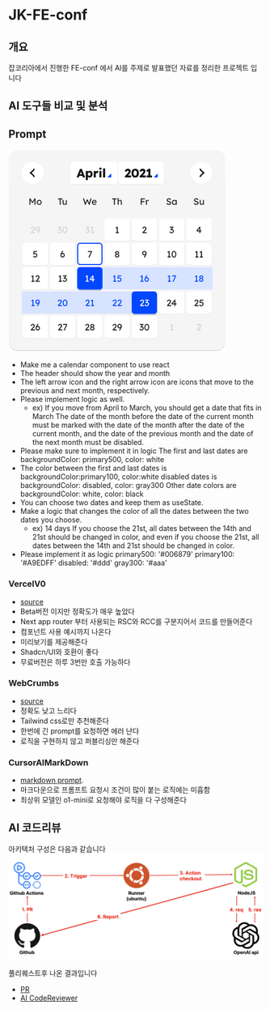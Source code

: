 # JK-FE-conf

## 개요
잡코리아에서 진행한 FE-conf 에서 AI를 주제로 발표했던 자료를 정리한 프로젝트 입니다

## AI 도구들 비교 및 분석

## Prompt
![달력 디자인](./assets/Calendar.png)

- Make me a calendar component to use react
- The header should show the year and month
- The left arrow icon and the right arrow icon are icons that move to the previous and next month, respectively.
- Please implement logic as well.
  - ex) If you move from April to March, you should get a date that fits in March The date of the month before the date of the current month must be marked with the date of the month after the date of the current month, and the date of the previous month and the date of the next month must be disabled.
- Please make sure to implement it in logic The first and last dates are backgroundColor: primary500, color: white
- The color between the first and last dates is backgroundColor:primary100, color:white disabled dates is backgroundColor: disabled, color: gray300 Other date colors are backgroundColor: white, color: black
- You can choose two dates and keep them as useState.
- Make a logic that changes the color of all the dates between the two dates you choose.
  - ex) 14 days If you choose the 21st, all dates between the 14th and 21st should be changed in color, and even if you choose the 21st, all dates between the 14th and 21st should be changed in color.
-  Please implement it as logic primary500: '#006879' primary100: '#A9EDFF' disabled: '#ddd' gray300: '#aaa'
### VercelV0
- [source](https://github.com/leeyc924/JK-FE-conf/blob/main/src/VercelV0/index.tsx)
- Beta버전 이지만 정확도가 매우 높았다
- Next app router 부터 사용되는 RSC와 RCC를
구분지어서 코드를 만들어준다
- 컴포넌트 사용 예시까지 나온다
- 미리보기를 제공해준다
- Shadcn/UI와 호환이 좋다
- 무료버전은 하루 3번만 호출 가능하다
### WebCrumbs
- [source](https://github.com/leeyc924/JK-FE-conf/blob/main/src/WebCrumbs/index.tsx)
- 정확도 낮고 느리다
- Tailwind css로만 추천해준다
- 한번에 긴 prompt를 요청하면 에러 난다
- 로직을 구현하지 않고 퍼블리싱만 해준다
### CursorAIMarkDown
- [markdown prompt](https://github.com/leeyc924/JK-FE-conf/blob/main/src/CursorAIMarkDown/prompt.md).
- 마크다운으로 프롬프트 요청시 조건이 많이 붙는
로직에는 미흡함
- 최상위 모델인 o1-mini로 요청해야 로직을 다
구성해준다

## AI 코드리뷰

아키텍처 구성은 다음과 같습니다
![아키텍쳐](./assets/Architecture.png)

풀리퀘스트후 나온 결과입니다
- [PR](https://github.com/leeyc924/JK-FE-conf/pull/1)
- [AI CodeReviewer](https://github.com/leeyc924/ai-codereviewer)
